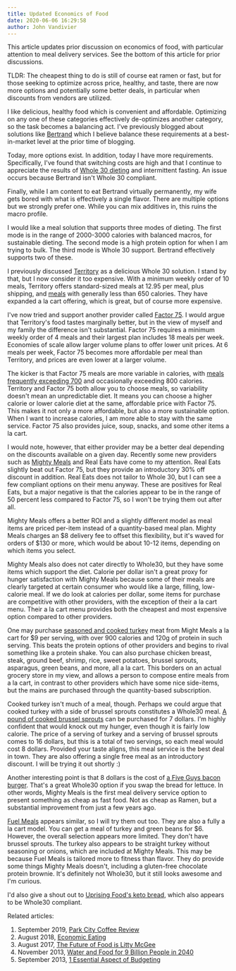 ```yaml
---
title: Updated Economics of Food
date: 2020-06-06 16:29:58
author: John Vandivier
---
```




<!-- wp:paragraph -->
<p>This article updates prior discussion on economics of food, with particular attention to meal delivery services. See the bottom of this article for prior discussions.</p>
<!-- /wp:paragraph -->

<!-- wp:paragraph -->
<p>TLDR: The cheapest thing to do is still of course eat ramen or fast, but for those seeking to optimize across price, healthy, and taste, there are now more options and potentially some better deals, in particular when discounts from vendors are utilized.</p>
<!-- /wp:paragraph -->

<!-- wp:paragraph -->
<p>I like delicious, healthy food which is convenient and affordable. Optimizing on any one of these categories effectively de-optimizes another category, so the task becomes a balancing act. I've previously blogged about solutions like <a href=\"https://bertrand.bio/\">Bertrand</a> which I believe balance these requirements at a best-in-market level at the prior time of blogging.</p>
<!-- /wp:paragraph -->

<!-- wp:paragraph -->
<p>Today, more options exist. In addition, today I have more requirements. Specifically, I've found that switching costs are high and that I continue to appreciate the results of <a href=\"https://whole30.com/whole30-program-rules/\">Whole 30 dieting</a> and intermittent fasting. An issue occurs because Bertrand isn't Whole 30 compliant.</p>
<!-- /wp:paragraph -->

<!-- wp:paragraph -->
<p>Finally, while I am content to eat Bertrand virtually permanently, my wife gets bored with what is effectively a single flavor. There are multiple options but we strongly prefer one. While you can mix additives in, this ruins the macro profile.</p>
<!-- /wp:paragraph -->

<!-- wp:paragraph -->
<p>I would like a meal solution that supports three modes of dieting. The first mode is in the range of 2000-3000 calories with balanced macros, for sustainable dieting. The second mode is a high protein option for when I am trying to bulk. The third mode is Whole 30 support. Bertrand effectively supports two of these.</p>
<!-- /wp:paragraph -->

<!-- wp:paragraph -->
<p>I previously discussed <a href=\"https://www.territoryfoods.com/\">Territory</a> as a delicious Whole 30 solution. I stand by that, but I now consider it too expensive. With a minimum weekly order of 10 meals, Territory offers standard-sized meals at 12.95 per meal, plus shipping, and <a href=\"https://www.territoryfoods.com/menus/2020-06-15\">meals</a> with generally less than 650 calories. They have expanded a la cart offering, which is great, but of course more expensive.</p>
<!-- /wp:paragraph -->

<!-- wp:paragraph -->
<p>I've now tried and support another provider called <a href=\"http://factor75.com/r/plans\">Factor 75</a>. I would argue that Territory's food tastes marginally better, but in the view of myself and my family the difference isn't substantial. Factor 75 requires a minimum weekly order of 4 meals and their largest plan includes 18 meals per week. Economies of scale allow larger volume plans to offer lower unit prices. At 6 meals per week, Factor 75 becomes more affordable per meal than Territory, and prices are even lower at a larger volume.</p>
<!-- /wp:paragraph -->

<!-- wp:paragraph -->
<p>The kicker is that Factor 75 meals are more variable in calories, with <a href=\"https://www.factor75.com/r/plans-healthy-meals-delivered\">meals frequently exceeding 700</a> and occasionally exceeding 800 calories. Territory and Factor 75 both allow you to choose meals, so variability doesn't mean an unpredictable diet. It means you can choose a higher calorie or lower calorie diet at the same, affordable price with Factor 75. This makes it not only a more affordable, but also a more sustainable option. When I want to increase calories, I am more able to stay with the same service. Factor 75 also provides juice, soup, snacks, and some other items a la cart.</p>
<!-- /wp:paragraph -->

<!-- wp:paragraph -->
<p>I would note, however, that either provider may be a better deal depending on the discounts available on a given day. Recently some new providers such as <a href=\"https://eatmightymeals.com/\">Mighty Meals</a> and Real Eats have come to my attention. Real Eats slightly beat out Factor 75, but they provide an introductory 30% off discount in addition. Real Eats does not tailor to Whole 30, but I can see a few compliant options on their menu anyway. These are positives for Real Eats, but a major negative is that the calories appear to be in the range of 50 percent less compared to Factor 75, so I won't be trying them out after all.</p>
<!-- /wp:paragraph -->

<!-- wp:paragraph -->
<p>Mighty Meals offers a better ROI and a slightly different model as meal items are priced per-item instead of a quantity-based meal plan. Mighty Meals charges an $8 delivery fee to offset this flexibility, but it's waved for orders of $130 or more, which would be about 10-12 items, depending on which items you select.</p>
<!-- /wp:paragraph -->

<!-- wp:paragraph -->
<p>Mighty Meals also does not cater directly to Whole30, but they have some items which support the diet. Calorie per dollar isn't a great proxy for hunger satisfaction with Mighty Meals because some of their meals are clearly targeted at certain consumer who would like a large, filling, low-calorie meal. If we do look at calories per dollar, some items for purchase are competitive with other providers, with the exception of their a la cart menu. Their a la cart menu provides both the cheapest and most expensive option compared to other providers.</p>
<!-- /wp:paragraph -->

<!-- wp:paragraph -->
<p>One may purchase <a href=\"https://eatmightymeals.com/product/ground-turkey-93-7/\">seasoned and cooked turkey</a> meat from Might Meals a la cart for $9 per serving, with over 900 calories and 120g of protein in such serving. This beats the protein options of other providers and begins to rival something like a protein shake. You can also purchase chicken breast, steak, ground beef, shrimp, rice, sweet potatoes, brussel sprouts, asparagus, green beans, and more, all a la cart. This borders on an actual grocery store in my view, and allows a person to compose entire meals from a la cart, in contrast to other providers which have some nice side-items, but the mains are purchased through the quantity-based subscription.</p>
<!-- /wp:paragraph -->

<!-- wp:paragraph -->
<p>Cooked turkey isn't much of a meal, though. Perhaps we could argue that cooked turkey with a side of brussel sprouts constitutes a Whole30 meal. <a href=\"https://eatmightymeals.com/product/brussels-sprouts/\">A pound of cooked brussel sprouts</a> can be purchased for 7 dollars. I'm highly confident that would knock out my hunger, even though it is fairly low calorie. The price of a serving of turkey and a serving of brussel sprouts comes to 16 dollars, but this is a total of two servings, so each meal would cost 8 dollars. Provided your taste aligns, this meal service is the best deal in town. They are also offering a single free meal as an introductory discount. I will be trying it out shortly :)</p>
<!-- /wp:paragraph -->

<!-- wp:paragraph -->
<p>Another interesting point is that 8 dollars is the cost of <a href=\"https://www.fastfoodmenuprices.com/five-guys-prices/\">a Five Guys bacon burger</a>. That's a great Whole30 option if you swap the bread for lettuce. In other words, Mighty Meals is the first meal delivery service option to present something as cheap as fast food. Not as cheap as Ramen, but a substantial improvement from just a few years ago.</p>
<!-- /wp:paragraph -->

<!-- wp:paragraph -->
<p><a href=\"https://www.fuelmeals.com/\">Fuel Meals</a> appears similar, so I will try them out too. They are also a fully a la cart model. You can get a meal of turkey and green beans for $6. However, the overall selection appears more limited. They don't have brussel sprouts. The turkey also appears to be straight turkey without seasoning or onions, which are included at Mighty Meals. This may be because Fuel Meals is tailored more to fitness than flavor. They do provide some things Mighty Meals doesn't, including a gluten-free chocolate protein brownie. It's definitely not Whole30, but it still looks awesome and I'm curious.</p>
<!-- /wp:paragraph -->

<!-- wp:paragraph -->
<p>I'd also give a shout out to <a href=\"https://www.uprisingfood.com/pages/uprising-ingredients\">Uprising Food's keto bread</a>, which also appears to be Whole30 compliant.</p>
<!-- /wp:paragraph -->

<!-- wp:paragraph -->
<p>Related articles:</p>
<!-- /wp:paragraph -->

<!-- wp:list {\"ordered\":true} -->
<ol><li>September 2019, <a href=\"https://www.afterecon.com/other/park-city-coffee-review/\">Park City Coffee Review</a></li><li>August 2018, <a href=\"https://www.afterecon.com/economics-and-finance/economic-eating/\">Economic Eating</a></li><li>August 2017, <a href=\"http://The Future of Food is Litty McGee\">The Future of Food is Litty McGee</a></li><li>November 2013, <a href=\"https://www.afterecon.com/economics-and-finance/water-food-9-billion-people-2040/\">Water and Food for 9 Billion People in 2040</a></li><li>September 2013, <a href=\"https://www.afterecon.com/economics-and-finance/1-essential-aspect-of-budgeting/\">1 Essential Aspect of Budgeting</a></li></ol>
<!-- /wp:list -->

<!-- wp:paragraph -->
<p></p>
<!-- /wp:paragraph -->
